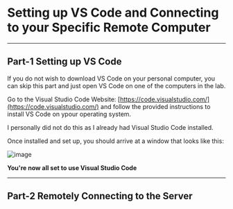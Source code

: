 # Setting up VS Code and Connecting to your Specific Remote Computer
***
## Part-1 Setting up VS Code

If you do not wish to download VS Code on your personal computer, you can skip this part and just open VS Code on one of the computers in the lab.

Go to the Visual Studio Code Website: [https://code.visualstudio.com/](https://code.visualstudio.com/) and follow the provided instructions to install VS Code on ypour operating system.

I personally did not do this as I already had Visual Studio Code installed.

Once installed and set up, you should arrive at a window that looks like this:

![image](https://user-images.githubusercontent.com/122562955/212163971-1dda122e-d4d2-4a42-bf5a-418560d72db1.png)

**You're now all set to use Visual Studio Code**
***
## Part-2 Remotely Connecting to the Server

